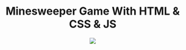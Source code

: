 <h1 align="center">Minesweeper Game With HTML & CSS & JS</h1>

<p align="center">
  <img align="center" src="https://github.com/zumrudu-anka/Minesweeper/blob/master/presentation/Minesweeper.gif" />
</p>
